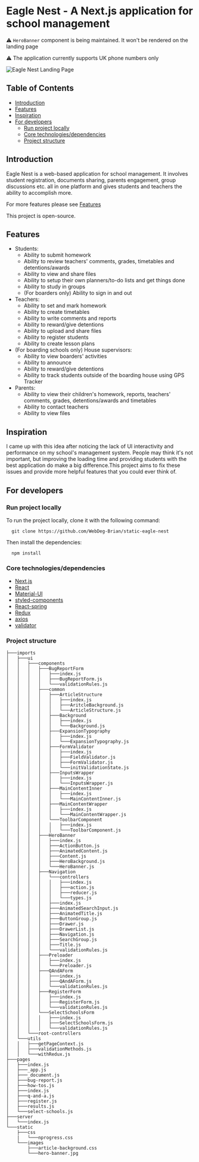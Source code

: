 # Eagle Nest - A Next.js application for school management

:warning: `HeroBanner` component is being maintained. It won't be rendered on the landing page

:warning: The application currently supports UK phone numbers only

![Eagle Nest Landing Page](https://user-images.githubusercontent.com/43169879/48971130-b8c59e00-f00d-11e8-959e-a55c3d4d9615.png)

## Table of Contents

- [Introduction](#introduction)
- [Features](#features)
- [Inspiration](#inspiration)
- [For developers](#for-developers)
  - [Run project locally](#run-project-locally)
  - [Core technologies/dependencies](#core-technologiesdependencies)
  - [Project structure](#project-structure)

## Introduction

Eagle Nest is a web-based application for school management. It involves student registration, documents sharing, parents engagement, group discussions etc. all in one platform and gives students and teachers the ability to accomplish more.

For more features please see [Features](#features)

This project is open-source.

## Features

- Students:
  - Ability to submit homework
  - Ability to review teachers' comments, grades, timetables and detentions/awards
  - Ability to view and share files
  - Ability to setup their own planners/to-do lists and get things done
  - Ability to study in groups
  - (For boarders only) Ability to sign in and out
- Teachers:
  - Ability to set and mark homework
  - Ability to create timetables
  - Ability to write comments and reports
  - Ability to reward/give detentions
  - Ability to upload and share files
  - Ability to register students
  - Ability to create lesson plans
- (For boarding schools only) House supervisors:
  - Ability to view boarders' activities
  - Ability to announce
  - Ability to reward/give detentions
  - Ability to track students outside of the boarding house using GPS Tracker
- Parents:
  - Ability to view their children's homework, reports, teachers' comments, grades, detentions/awards and timetables
  - Ability to contact teachers
  - Ability to view files

## Inspiration

I came up with this idea after noticing the lack of UI interactivity and performance on my school's management system. People may think it's not important, but improving the loading time and providing students with the best application do make a big difference.This project aims to fix these issues and provide more helpful features that you could ever think of.

## For developers

### Run project locally

To run the project locally, clone it with the following command:

```
  git clone https://github.com/WebDeg-Brian/static-eagle-nest
```

Then install the dependencies:

```
  npm install
```

### Core technologies/dependencies

- [Next.js](https://github.com/zeit/next.js)
- [React](https://github.com/facebook/react)
- [Material-UI](https://github.com/mui-org/material-ui)
- [styled-components](https://github.com/styled-components/styled-components)
- [React-spring](https://github.com/drcmda/react-spring)
- [Redux](https://github.com/reduxjs/redux)
- [axios](https://github.com/axios/axios)
- [validator](https://github.com/chriso/validator)

### Project structure

```
├───imports
│   ├───ui
│   │   ├───components
│   │   │   ├───BugReportForm
│   │   │   │   ├───index.js
│   │   │   │   ├───BugReportForm.js
│   │   │   │   └───validationRules.js
│   │   │   ├───common
│   │   │   │   ├───ArticleStructure
│   │   │   │   │   ├───index.js
│   │   │   │   │   ├───AritcleBackground.js
│   │   │   │   │   └───ArticleStructure.js
│   │   │   │   ├───Background
│   │   │   │   │   ├───index.js
│   │   │   │   │   └───Background.js
│   │   │   │   ├───ExpansionTypography
│   │   │   │   │   ├───index.js
│   │   │   │   │   └───ExpansionTypography.js
│   │   │   │   ├───FormValidator
│   │   │   │   │   ├───index.js
│   │   │   │   │   ├───FieldValidator.js
│   │   │   │   │   ├───FormValidator.js
│   │   │   │   │   └───initValidationState.js
│   │   │   │   ├───InputsWrapper
│   │   │   │   │   ├───index.js
│   │   │   │   │   └───InputsWrapper.js
│   │   │   │   ├───MainContentInner
│   │   │   │   │   ├───index.js
│   │   │   │   │   └───MainContentInner.js
│   │   │   │   ├───MainContentWrapper
│   │   │   │   │   ├───index.js
│   │   │   │   │   └───MainContentWrapper.js
│   │   │   │   └───ToolbarComponent
│   │   │   │   │   ├───index.js
│   │   │   │   │   └───ToolbarComponent.js
│   │   │   ├───HeroBanner
│   │   │   │   ├───index.js
│   │   │   │   ├───ActionButton.js
│   │   │   │   ├───AnimatedContent.js
│   │   │   │   ├───Content.js
│   │   │   │   ├───HeroBackground.js
│   │   │   │   └───HeroBanner.js
│   │   │   ├───Navigation
│   │   │   │   └───controllers
│   │   │   │   │   ├───index.js
│   │   │   │   │   ├───action.js
│   │   │   │   │   ├───reducer.js
│   │   │   │   │   └───types.js
│   │   │   │   ├───index.js
│   │   │   │   ├───AnimatedSearchInput.js
│   │   │   │   ├───AnimatedTitle.js
│   │   │   │   ├───ButtonGroup.js
│   │   │   │   ├───Drawer.js
│   │   │   │   ├───DrawerList.js
│   │   │   │   ├───Navigation.js
│   │   │   │   ├───SearchGroup.js
│   │   │   │   ├───Title.js
│   │   │   │   └───validationRules.js
│   │   │   ├───Preloader
│   │   │   │   ├───index.js
│   │   │   │   └───Preloader.js
│   │   │   ├───QAndAForm
│   │   │   │   ├───index.js
│   │   │   │   ├───QAndAForm.js
│   │   │   │   └───validationRules.js
│   │   │   ├───RegisterForm
│   │   │   │   ├───index.js
│   │   │   │   ├───RegisterForm.js
│   │   │   │   └───validationRules.js
│   │   │   └───SelectSchoolsForm
│   │   │   │   ├───index.js
│   │   │   │   ├───SelectSchoolsForm.js
│   │   │   │   └───validationRules.js
│   │   └───root-controllers
│   └───utils
│   │   ├───getPageContext.js
│   │   ├───validationMethods.js
│   │   └───withRedux.js
├───pages
│   ├───index.js
│   ├───_app.js
│   ├───_document.js
│   ├───bug-report.js
│   ├───how-tos.js
│   ├───index.js
│   ├───q-and-a.js
│   ├───register.js
│   ├───results.js
│   └───select-schools.js
├───server
│   └───index.js
└───static
    ├───css
    |   └───nprogress.css
    └───images
        ├───article-background.css
        └───hero-banner.jpg
```
